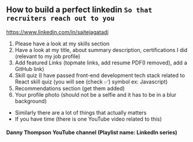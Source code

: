 ## How to build a perfect linkedin `So that recruiters reach out to you`

https://www.linkedin.com/in/saitejagatadi

1. Please have a look at my skills section
2. Have a look at my title, about summary description, certifications I did (relevant to my job profile)
3. Add featured Links (topmate links, add resume PDF(I removed), add a GitHub link)
4. Skill quiz (I have passed front-end development tech stack related to React skill quiz (you will see (check ✅) symbol ex: Javascript) 
5. Recommendations section (get them added)
6. Your profile photo (should not be a selfie and it has to be in a blur background)

- Similarly there are a lot of things that actually matters
- If you have time (there is one YouTube video related to this)

#### Danny Thompson YouTube channel (Playlist name: LinkedIn series)